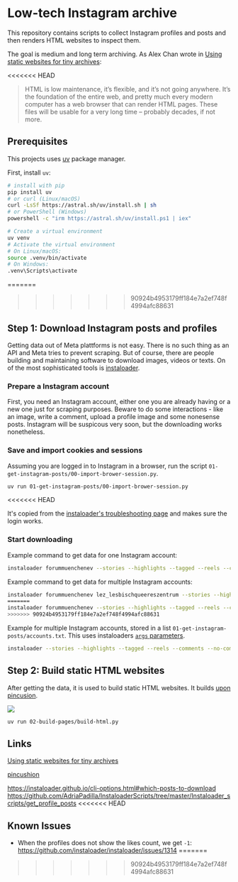 # Low-tech Instagram archive

This repository contains scripts to collect Instagram profiles and posts and then renders HTML websites to inspect them. 

The goal is medium and long term archiving. As  Alex Chan wrote in [Using static websites for tiny archives](https://alexwlchan.net/2024/static-websites/):

<<<<<<< HEAD
> HTML is low maintenance, it’s flexible, and it’s not going anywhere. It’s the foundation of the entire web, and pretty much every modern computer has a web browser that can render HTML pages. These files will be usable for a very long time – probably decades, if not more.

## Prerequisites

This projects uses [uv](https://github.com/astral-sh/uv) package manager. 

First, install `uv`: 

```bash
# install with pip
pip install uv
# or curl (Linux/macOS)
curl -LsSf https://astral.sh/uv/install.sh | sh
# or PowerShell (Windows)
powershell -c "irm https://astral.sh/uv/install.ps1 | iex"

# Create a virtual environment
uv venv
# Activate the virtual environment
# On Linux/macOS:
source .venv/bin/activate
# On Windows:
.venv\Scripts\activate
```

=======
>>>>>>> 90924b4953179ff184e7a2ef748f4994afc88631

## Step 1: Download Instagram posts and profiles

Getting data out of Meta plattforms is not easy. There is no such thing as an API and Meta tries to prevent scraping. But of course, there are people building and maintaining software to download images, videos or texts. On of the most sophisticated tools is [instaloader](https://instaloader.github.io/).


### Prepare a Instagram account

First, you need an Instagram account, either one you are already having or a new one just for scraping purposes. 
Beware to do some interactions - like an image, write a comment, upload a profile image and some nonesense posts. 
Instagram will be suspicous very soon, but the downloading works nonetheless. 

### Save and import cookies and sessions

Assuming you are logged in to Instagram in a browser, run the script `01-get-instagram-posts/00-import-brower-session.py`. 

```bash
uv run 01-get-instagram-posts/00-import-brower-session.py
```
<<<<<<< HEAD

It's copied from the [instaloader's troubleshooting page](https://instaloader.github.io/troubleshooting.html#login-error ) and makes sure the login works. 

### Start downloading

Example command to get data for one Instagram account:

```bash
instaloader forummuenchenev --stories --highlights --tagged --reels --comments --no-compress-json --max-connection-attempts 10 --dirname-pattern=data/{target} --filename-pattern={date_utc:%Y}/{typename}_{shortcode}_{date_utc}_UTC  --sanitize-paths --login INSTA_ACCOUNT
```


Example command to get data for multiple Instagram accounts:

```bash
instaloader forummuenchenev lez_lesbischqueereszentrum --stories --highlights --tagged --reels --comments --no-compress-json --max-connection-attempts 10 --dirname-pattern=data/{target} --filename-pattern={date_utc:%Y}/{typename}_{shortcode}_{date_utc}_UTC  --sanitize-paths --login INSTA_ACCOUNT
=======
instaloader forummuenchenev --stories --highlights --tagged --reels --comments --no-compress-json --max-connection-attempts 10 --dirname-pattern=data/{target} --filename-pattern={date_utc:%Y}/{typename}_{shortcode}_{date_utc}_UTC  --sanitize-paths --login INSTA_ACCOUNT
>>>>>>> 90924b4953179ff184e7a2ef748f4994afc88631
```

Example for multiple Instagram accounts, stored in a list `01-get-instagram-posts/accounts.txt`.
This uses instaloaders [`args` parameters](https://instaloader.github.io/cli-options.html#cmdoption-arg-args.txt).

```bash
instaloader --stories --highlights --tagged --reels --comments --no-compress-json --max-connection-attempts 10 --dirname-pattern=data/{target} --filename-pattern={date_utc:%Y}/{shortcode}_{date_utc}_UTC  --sanitize-paths --login INSTA_ACCOUNT +01-get-instagram-posts/accounts.txt
```

## Step 2: Build static HTML websites

After getting the data, it is used to build static HTML websites. It builds [upon pincusion](https://github.com/Historypin/pincushion).

![](static/img/screenshot-year-posts.png)

```bash
uv run 02-build-pages/build-html.py
```

## Links

[Using static websites for tiny archives](https://alexwlchan.net/2024/static-websites/)

[pincushion](https://inkdroid.org/2024/10/20/pincushion/)

https://instaloader.github.io/cli-options.html#which-posts-to-download
https://github.com/AdriaPadilla/InstaloaderScripts/tree/master/Instaloader_scripts/get_profile_posts
<<<<<<< HEAD

## Known Issues

- When the profiles does not show the likes count, we get `-1`: https://github.com/instaloader/instaloader/issues/1314
=======
>>>>>>> 90924b4953179ff184e7a2ef748f4994afc88631
